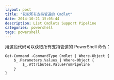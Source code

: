 ```yaml
---
layout: post
title: "获取所有支持管道的 Cmdlet"
date: 2014-10-21 15:05:44
description: List Cmdlets Support Pipeline
categories: powershell
tags: powershell
---
```

用这段代码可以获取所有支持管道的 PowerShell 命令：

    Get-Command -CommandType Cmdlet | Where-Object {
        $_.Parameters.Values | Where-Object {
            $_.Attributes.ValueFromPipeline
        }
    }
